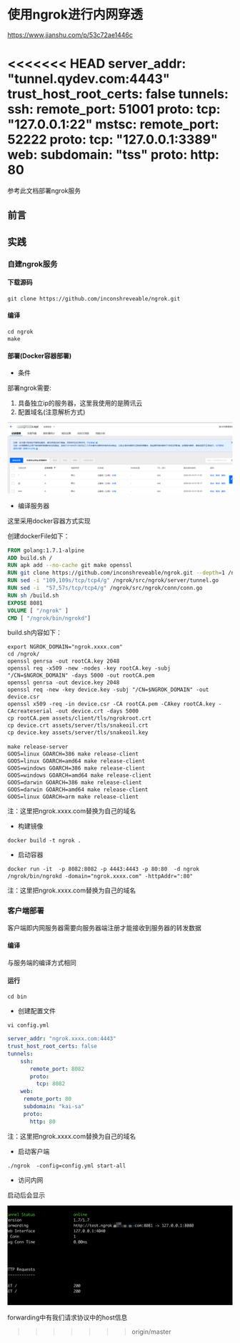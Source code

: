 # 使用ngrok进行内网穿透

https://www.jianshu.com/p/53c72ae1446c

<<<<<<< HEAD
server_addr: "tunnel.qydev.com:4443"
trust_host_root_certs: false
tunnels:
    ssh:
       remote_port: 51001
       proto:
         tcp: "127.0.0.1:22"
    mstsc:
        remote_port: 52222
        proto:
         tcp: "127.0.0.1:3389"
    web:
     subdomain: "tss"
     proto:
       http: 80
=======
参考此文档部署ngrok服务

## 前言

## 实践

### 自建ngrok服务

#### 下载源码

```shell
git clone https://github.com/inconshreveable/ngrok.git
```

#### 编译

```shell
cd ngrok
make
```

#### 部署(Docker容器部署)

- 条件

部署ngrok需要:

1. 具备独立ip的服务器，这里我使用的是腾讯云
2. 配置域名(注意解析方式)

![image-20200310093313270](image-20200310093313270.png)

- 编译服务器

这里采用docker容器方式实现

创建dockerFile如下：

```dockerfile
FROM golang:1.7.1-alpine
ADD build.sh /
RUN apk add --no-cache git make openssl
RUN git clone https://github.com/inconshreveable/ngrok.git --depth=1 /ngrok
RUN sed -i "109,109s/tcp/tcp4/g" /ngrok/src/ngrok/server/tunnel.go
RUN sed -i  "57,57s/tcp/tcp4/g" /ngrok/src/ngrok/conn/conn.go
RUN sh /build.sh
EXPOSE 8081
VOLUME [ "/ngrok" ]
CMD [ "/ngrok/bin/ngrokd"]
```

build.sh内容如下：

```shell
export NGROK_DOMAIN="ngrok.xxxx.com"
cd /ngrok/
openssl genrsa -out rootCA.key 2048
openssl req -x509 -new -nodes -key rootCA.key -subj "/CN=$NGROK_DOMAIN" -days 5000 -out rootCA.pem
openssl genrsa -out device.key 2048
openssl req -new -key device.key -subj "/CN=$NGROK_DOMAIN" -out device.csr
openssl x509 -req -in device.csr -CA rootCA.pem -CAkey rootCA.key -CAcreateserial -out device.crt -days 5000
cp rootCA.pem assets/client/tls/ngrokroot.crt
cp device.crt assets/server/tls/snakeoil.crt
cp device.key assets/server/tls/snakeoil.key

make release-server
GOOS=linux GOARCH=386 make release-client
GOOS=linux GOARCH=amd64 make release-client
GOOS=windows GOARCH=386 make release-client
GOOS=windows GOARCH=amd64 make release-client
GOOS=darwin GOARCH=386 make release-client
GOOS=darwin GOARCH=amd64 make release-client
GOOS=linux GOARCH=arm make release-client
```

注：这里把ngrok.xxxx.com替换为自己的域名

- 构建镜像

```shell
docker build -t ngrok .
```

- 启动容器

```shell
docker run -it  -p 8082:8082 -p 4443:4443 -p 80:80  -d ngrok /ngrok/bin/ngrokd -domain="ngrok.xxxx.com" -httpAddr=":80"
```

注：这里把ngrok.xxxx.com替换为自己的域名

### 客户端部署

客户端即内网服务器需要向服务器端注册才能接收到服务器的转发数据

#### 编译

与服务端的编译方式相同

#### 运行

```shell
cd bin
```

- 创建配置文件

```shell
vi config.yml
```

```yml
server_addr: "ngrok.xxxx.com:4443"
trust_host_root_certs: false
tunnels:
    ssh:
       remote_port: 8082
       proto:
         tcp: 8082
    web:
     remote_port: 80
     subdomain: "kai-sa"
     proto:
       http: 80
```

注：这里把ngrok.xxxx.com替换为自己的域名

- 启动客户端

```shell
./ngrok  -config=config.yml start-all
```

- 访问内网

启动后会显示

![image-20200310100724478](image-20200310100724478.png)

forwarding中有我们请求协议中的host信息
>>>>>>> origin/master
